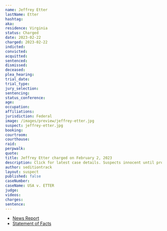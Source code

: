 ```yaml
---
name: Jeffrey Etter
lastName: Etter
hashtag:
aka:
residence: Virginia
status: Charged
date: 2023-02-22
charged: 2023-02-22
indicted:
convicted:
acquitted:
sentenced:
dismissed:
deceased:
plea_hearing:
trial_date:
trial_type:
jury_selection:
sentencing:
status_conference:
age:
occupation:
affiliations:
jurisdiction: Federal
image: /images/preview/jeffrey-etter.jpg
suspect: jeffrey-etter.jpg
booking:
courtroom:
courthouse:
raid:
perpwalk:
quote:
title: Jeffrey Etter charged on February 2, 2023
description: Click for latest case details. Suspects innocent until proven guilty.
author: seditiontrack
layout: suspect
published: false
caseNumber:
caseName: USA v. ETTER
judge:
videos:
charges:
sentence:
---
```


- [News Report]()
- [Statement of Facts](https://storage.courtlistener.com/recap/gov.uscourts.dcd.252414/gov.uscourts.dcd.252414.1.1.pdf)
